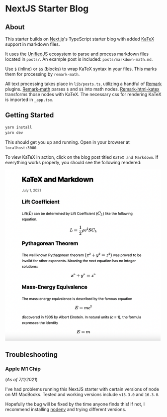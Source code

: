 # NextJS Starter Blog

## About

This starter builds on [Next.js](https://nextjs.org/learn/basics/create-nextjs-app?utm_source=next-site&utm_medium=nav-cta&utm_campaign=next-website)'s TypeScript starter blog with added [KaTeX](https://github.com/KaTeX/KaTeX) support in markdown files.

It uses the [UnifiedJS](https://unifiedjs.com) ecosystem to parse and process markdown files located in `posts/`. An example post is included: `posts/markdown-math.md`.

Use `$` (inline) or `$$` (blocks) to wrap KaTeX syntax in your files. This marks them for processing by `remark-math`.

All text processing takes place in `lib/posts.ts`, utilizing a handful of [Remark](https://remark.js.org) plugins. [Remark-math](https://github.com/remarkjs/remark-math) parses `$` and `$$` into math nodes. [Remark-html-katex](https://github.com/remarkjs/remark-math/tree/main/packages/remark-html-katex) transforms those nodes with KaTeX. The necessary css for rendering KaTeX is imported in `_app.tsx`.

## Getting Started

```sh
yarn install
yarn dev
```

This should get you up and running. Open in your browser at `localhost:3000`.

To view KaTeX in action, click on the blog post titled `KaTeX and Markdown`. If everything works properly, you should see the following rendered:

<img src="katex-example.png" width="500" alt="KaTeX example">

## Troubleshooting

### Apple M1 Chip

(_As of 7/1/2021_)

I've had problems running this NextJS starter with certain versions of node on M1 MacBooks. Tested and working versions include `v15.3.0` and `16.3.0`.

Hopefully the bug will be fixed by the time anyone finds this! If not, I recommend installing [nodenv](https://github.com/nodenv/nodenv) and trying different versions.
